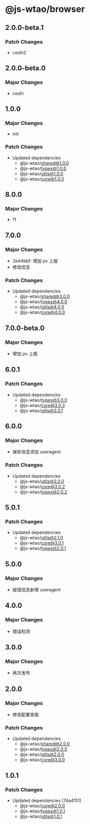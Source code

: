 # @js-wtao/browser

## 2.0.0-beta.1

### Patch Changes

- ceshi2

## 2.0.0-beta.0

### Major Changes

- ceshi

## 1.0.0

### Major Changes

- init

### Patch Changes

- Updated dependencies
  - @js-wtao/shared@1.0.0
  - @js-wtao/types@1.0.0
  - @js-wtao/utils@1.0.0
  - @js-wtao/core@1.0.0

## 8.0.0

### Major Changes

- 11

## 7.0.0

### Major Changes

- 3e44bbf: 增加 pv 上报
- 修改信息

### Patch Changes

- Updated dependencies
  - @js-wtao/shared@3.0.0
  - @js-wtao/types@4.0.0
  - @js-wtao/utils@4.0.0
  - @js-wtao/core@4.0.0

## 7.0.0-beta.0

### Major Changes

- 增加 pv 上报

## 6.0.1

### Patch Changes

- Updated dependencies
  - @js-wtao/types@3.0.0
  - @js-wtao/core@3.0.3
  - @js-wtao/utils@3.0.1

## 6.0.0

### Major Changes

- 保存信息添加 useragent

### Patch Changes

- Updated dependencies
  - @js-wtao/utils@3.0.0
  - @js-wtao/core@3.0.2
  - @js-wtao/types@2.0.2

## 5.0.1

### Patch Changes

- Updated dependencies
  - @js-wtao/utils@2.1.0
  - @js-wtao/core@3.0.1
  - @js-wtao/types@2.0.1

## 5.0.0

### Major Changes

- 报错信息新增 useragent

## 4.0.0

### Major Changes

- 错误检测

## 3.0.0

### Major Changes

- 再次发布

## 2.0.0

### Major Changes

- 修改配置发版

### Patch Changes

- Updated dependencies
  - @js-wtao/shared@2.0.0
  - @js-wtao/types@2.0.0
  - @js-wtao/utils@2.0.0
  - @js-wtao/core@3.0.0

## 1.0.1

### Patch Changes

- Updated dependencies [74a4f51]
  - @js-wtao/core@2.0.0
  - @js-wtao/types@1.0.1
  - @js-wtao/utils@1.0.1
